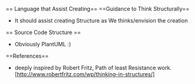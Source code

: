 
== Language that Assist Creating==
==Guidance to Think Structurally==
* It should assist creating Structure as We thinks/envision the creation

== Source Code Structure ==
* Obviously PlantUML :)

==References==
* deeply inspired by Robert Fritz, Path of least Resistance work. [http://www.robertfritz.com/wp/thinking-in-structures/]
